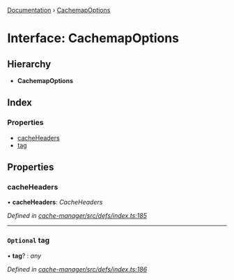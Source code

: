 [Documentation](../README.md) › [CachemapOptions](cachemapoptions.md)

# Interface: CachemapOptions

## Hierarchy

* **CachemapOptions**

## Index

### Properties

* [cacheHeaders](cachemapoptions.md#cacheheaders)
* [tag](cachemapoptions.md#optional-tag)

## Properties

###  cacheHeaders

• **cacheHeaders**: *CacheHeaders*

*Defined in [cache-manager/src/defs/index.ts:185](https://github.com/badbatch/graphql-box/blob/fe1f2e5/packages/cache-manager/src/defs/index.ts#L185)*

___

### `Optional` tag

• **tag**? : *any*

*Defined in [cache-manager/src/defs/index.ts:186](https://github.com/badbatch/graphql-box/blob/fe1f2e5/packages/cache-manager/src/defs/index.ts#L186)*
